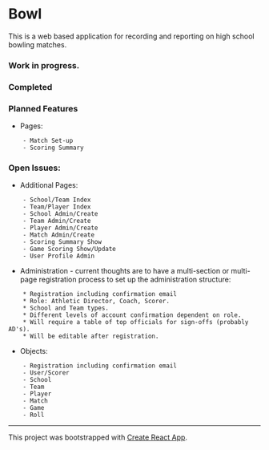 # Bowl

This is a web based application for recording and reporting on high school bowling matches.

### Work in progress.

### Completed

### Planned Features

* Pages:
```
    - Match Set-up
    - Scoring Summary
```

### Open Issues: 

* Additional Pages:
```
    - School/Team Index
    - Team/Player Index
    - School Admin/Create
    - Team Admin/Create
    - Player Admin/Create
    - Match Admin/Create
    - Scoring Summary Show
    - Game Scoring Show/Update
    - User Profile Admin      
```

* Administration - current thoughts are to have a multi-section or multi-page registration process to set up the administration structure:
```
    * Registration including confirmation email
    * Role: Athletic Director, Coach, Scorer.
    * School and Team types.
    * Different levels of account confirmation dependent on role.
    * Will require a table of top officials for sign-offs (probably AD's).
    * Will be editable after registration.
```
* Objects:
```
    - Registration including confirmation email
    - User/Scorer
    - School
    - Team
    - Player
    - Match
    - Game
    - Roll
```
 
---
This project was bootstrapped with [Create React App](https://github.com/facebook/create-react-app).